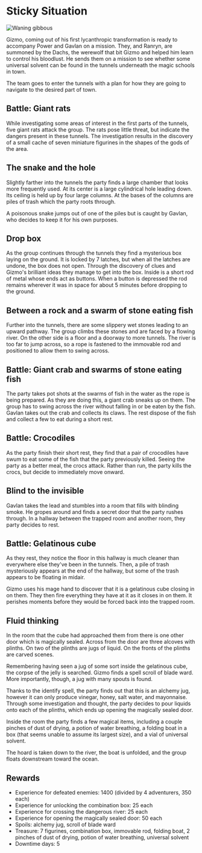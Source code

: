 # Sticky Situation

![Waning gibbous](http://quanyindivination.com/wp-content/themes/quanyindivination/images/moon-65.png)

Gizmo, coming out of his first lycanthropic transformation is ready to accompany Power and Gavlan on a mission. They,
and Ranryn, are summoned by the Dachs, the werewolf that bit Gizmo and helped him learn to control his bloodlust. He
sends them on a mission to see whether some universal solvent can be found in the tunnels underneath the magic schools
in town.

The team goes to enter the tunnels with a plan for how they are going to navigate to the desired part of town.

## Battle: Giant rats

While investigating some areas of interest in the first parts of the tunnels, five giant rats attack the group. The rats
pose little threat, but indicate the dangers present in these tunnels. The investigation results in the discovery of a
small cache of seven miniature figurines in the shapes of the gods of the area.

## The snake and the hole

Slightly farther into the tunnels the party finds a large chamber that looks more frequently used. At its center is a
large cylindrical hole leading down. Its ceiling is held up by four large columns. At the bases of the columns are
piles of trash which the party roots through.

A poisonous snake jumps out of one of the piles but is caught by Gavlan, who decides to keep it for his own purposes.

## Drop box

As the group continues through the tunnels they find a mysterious box laying on the ground. It is locked by 7 latches,
but when all the latches are undone, the box does not open. Through the discovery of clues and Gizmo's brilliant ideas
they manage to get into the box. Inside is a short rod of metal whose ends act as buttons. When a button is depressed
the rod remains wherever it was in space for about 5 minutes before dropping to the ground.

## Between a rock and a swarm of stone eating fish

Further into the tunnels, there are some slippery wet stones leading to an upward pathway. The group climbs these stones
and are faced by a flowing river. On the other side is a floor and a doorway to more tunnels. The river is too far to
jump across, so a rope is fastened to the immovable rod and positioned to allow them to swing across.

## Battle: Giant crab and swarms of stone eating fish

The party takes pot shots at the swarms of fish in the water as the rope is being prepared. As they are doing this, a
giant crab sneaks up on them. The group has to swing across the river without falling in or be eaten by the fish. Gavlan 
takes out the crab and collects its claws. The rest dispose of the fish and collect a few to eat during a short rest.

## Battle: Crocodiles

As the party finish their short rest, they find that a pair of crocodiles have swum to eat some of the fish that the
party previously killed. Seeing the party as a better meal, the crocs attack. Rather than run, the party kills the 
crocs, but decide to immediately move onward.

## Blind to the invisible

Gavlan takes the lead and stumbles into a room that fills with blinding smoke. He gropes around and finds a secret door
that the party rushes through. In a hallway between the trapped room and another room, they party decides to rest.

## Battle: Gelatinous cube

As they rest, they notice the floor in this hallway is much cleaner than everywhere else they've been in the tunnels.
Then, a pile of trash mysteriously appears at the end of the hallway, but some of the trash appears to be floating in
midair.

Gizmo uses his mage hand to discover that it is a gelatinous cube closing in on them. They then fire everything they 
have at it as it closes in on them. It perishes moments before they would be forced back into the trapped room.

## Fluid thinking

In the room that the cube had approached them from there is one other door which is magically sealed. Across from the
door are three alcoves with plinths. On two of the plinths are jugs of liquid. On the fronts of the plinths are carved
scenes.

Remembering having seen a jug of some sort inside the gelatinous cube, the corpse of the jelly is searched. Gizmo finds
a spell scroll of blade ward. More importantly, though, a jug with many spouts is found.

Thanks to the identify spell, the party finds out that this is an alchemy jug, however it can only produce vinegar, 
honey, salt water, and mayonnaise. Through some investigation and thought, the party decides to pour liquids onto each
of the plinths, which ends up opening the magically sealed door.

Inside the room the party finds a few magical items, including a couple pinches of dust of drying, a potion of water
breathing, a folding boat in a box (that seems unable to assume its largest size), and a vial of universal solvent.

The hoard is taken down to the river, the boat is unfolded, and the group floats downstream toward the ocean.

## Rewards

- Experience for defeated enemies: 1400 (divided by 4 adventurers, 350 each)
- Experience for unlocking the combination box: 25 each
- Experience for crossing the dangerous river: 25 each
- Experience for opening the magically sealed door: 50 each
- Spoils: alchemy jug, scroll of blade ward
- Treasure: 7 figurines, combination box, immovable rod, folding boat, 2 pinches of dust of drying, potion of water
  breathing, universal solvent
- Downtime days: 5
